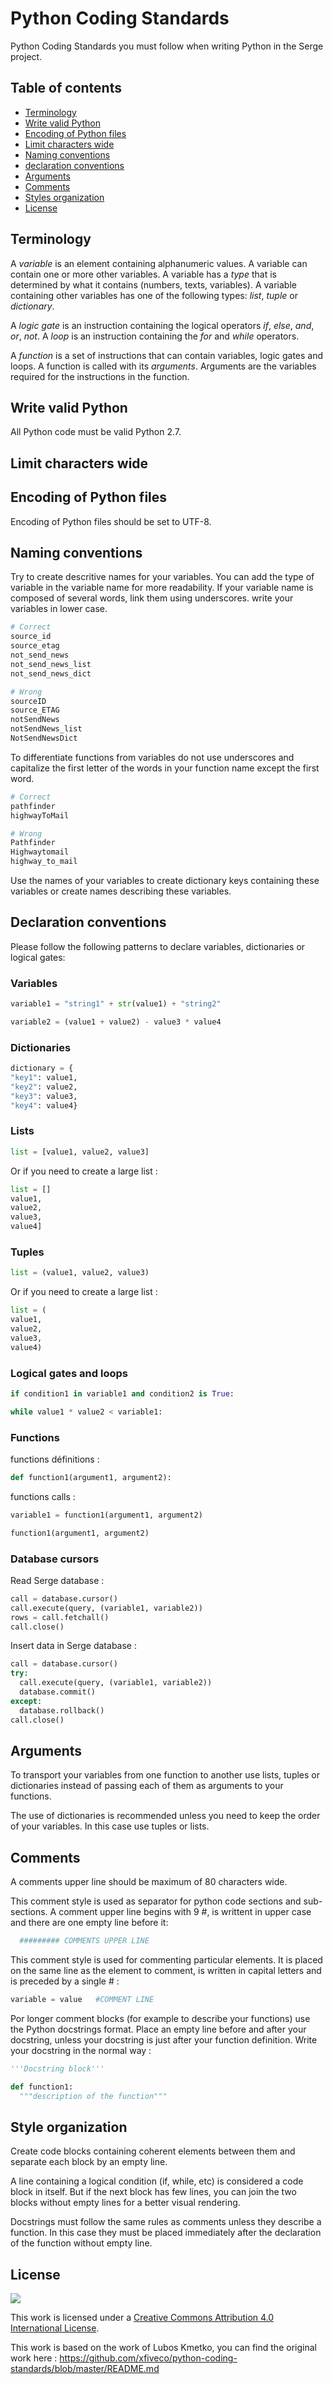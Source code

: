 Python Coding Standards
====================

Python Coding Standards you must follow when writing Python in the Serge project.

## Table of contents

- [Terminology](#terminology)
- [Write valid Python](#write-valid-python)
- [Encoding of Python files](#encoding-of-python-files)
- [Limit characters wide](#limit-characters-wide)
- [Naming conventions](#naming-conventions)
- [declaration conventions](#declaration-conventions)
- [Arguments](#arguments)
- [Comments](#comments)
- [Styles organization](#styles-organization)
- [License](#license)

## Terminology

A *variable* is an element containing alphanumeric values. A variable can contain one or more other variables. A variable has a *type* that is determined by what it contains (numbers, texts, variables). A variable containing other variables has one of the following types: *list*, *tuple* or *dictionary*.

A *logic gate* is an instruction containing the logical operators _if_, _else_, _and_, _or_, _not_. A *loop* is an instruction containing the _for_ and _while_ operators.

A *function* is a set of instructions that can contain variables, logic gates and loops. A function is called with its *arguments*. Arguments are the variables required for the instructions in the function.  

## Write valid Python

All Python code must be valid Python 2.7.

## Limit characters wide


## Encoding of Python files

Encoding of Python files should be set to UTF-8.

## Naming conventions

Try to create descritive names for your variables. You can add the type of variable in the variable name for more readability. If your variable name is composed of several words, link them using underscores. write your variables in lower case.

```Python
# Correct
source_id
source_etag
not_send_news
not_send_news_list
not_send_news_dict

# Wrong
sourceID
source_ETAG
notSendNews
notSendNews_list
NotSendNewsDict
```

To differentiate functions from variables do not use underscores and capitalize the first letter of the words in your function name except the first word.

```Python
# Correct
pathfinder
highwayToMail

# Wrong
Pathfinder
Highwaytomail
highway_to_mail
```

Use the names of your variables to create dictionary keys containing these variables or create names describing these variables.

## Declaration conventions

Please follow the following patterns to declare variables, dictionaries or logical gates:

### Variables

```Python
variable1 = "string1" + str(value1) + "string2"

variable2 = (value1 + value2) - value3 * value4
```

### Dictionaries

```Python
dictionary = {
"key1": value1,
"key2": value2,
"key3": value3,
"key4": value4}
```

### Lists

```Python
list = [value1, value2, value3]
```

Or if you need to create a large list :

```Python
list = []
value1,
value2,
value3,
value4]
```

### Tuples

```Python
list = (value1, value2, value3)
```

Or if you need to create a large list :

```Python
list = (
value1,
value2,
value3,
value4)
```

### Logical gates and loops

```Python
if condition1 in variable1 and condition2 is True:

while value1 * value2 < variable1:
```
### Functions

functions définitions :

```Python
def function1(argument1, argument2):
```

functions calls :

```Python
variable1 = function1(argument1, argument2)

function1(argument1, argument2)
```

### Database cursors

Read Serge database :

```Python
call = database.cursor()
call.execute(query, (variable1, variable2))
rows = call.fetchall()
call.close()
```

Insert data in Serge database :

```Python
call = database.cursor()
try:
  call.execute(query, (variable1, variable2))
  database.commit()
except:
  database.rollback()
call.close()
```

## Arguments

To transport your variables from one function to another use lists, tuples or dictionaries instead of passing each of them as arguments to your functions.

The use of dictionaries is recommended unless you need to keep the order of your variables. In this case use tuples or lists.


## Comments

A comments upper line should be maximum of 80 characters wide.

This comment style is used as separator for python code sections and sub-sections. A comment upper line begins with 9 #, is writtent in upper case and there are one empty line before it:

```python
  ######### COMMENTS UPPER LINE
```

This comment style is used for commenting particular elements. It is placed on the same line as the element to comment, is written in capital letters and is preceded by a single # :

```python
variable = value   #COMMENT LINE
```

Por longer comment blocks (for example to describe your functions) use the Python docstrings format. Place an empty line before and after your docstring, unless your docstring is just after your function definition.  Write your docstring in the normal way :

```python
'''Docstring block'''

def function1:
  """description of the function"""
```

## Style organization

Create code blocks containing coherent elements between them and separate each block by an empty line.

A line containing a logical condition (if, while, etc) is considered a code block in itself. But if the next block has few lines, you can join the two blocks without empty lines for a better visual rendering.

Docstrings must follow the same rules as comments  unless they describe a function. In this case they must be placed immediately after the declaration of the function without empty line.

## License

[![](http://i.creativecommons.org/l/by/4.0/88x31.png)](http://creativecommons.org/licenses/by/4.0/)

This work is licensed under a [Creative Commons Attribution 4.0 International License](http://creativecommons.org/licenses/by/4.0/).

This work is based on the work of Lubos Kmetko, you can find the original work here : https://github.com/xfiveco/python-coding-standards/blob/master/README.md
